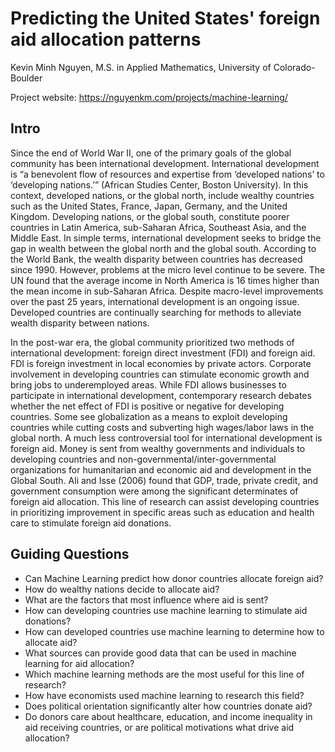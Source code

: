 # Predicting the United States' foreign aid allocation patterns 
Kevin Minh Nguyen, M.S. in Applied Mathematics, University of Colorado-Boulder

Project website: https://nguyenkm.com/projects/machine-learning/

## Intro
Since the end of World War II, one of the primary goals of the global community has been international development. International development is “a benevolent flow of resources and expertise from ‘developed nations’ to ‘developing nations.’” (African Studies Center, Boston University). In this context, developed nations, or the global north, include wealthy countries such as the United States, France, Japan, Germany, and the United Kingdom. Developing nations, or the global south, constitute poorer countries in Latin America, sub-Saharan Africa, Southeast Asia, and the Middle East. In simple terms, international development seeks to bridge the gap in wealth between the global north and the global south. According to the World Bank, the wealth disparity between countries has decreased since 1990. However, problems at the micro level continue to be severe. The UN found that the average income in North America is 16 times higher than the mean income in sub-Saharan Africa. Despite macro-level improvements over the past 25 years, international development is an ongoing issue. Developed countries are continually searching for methods to alleviate wealth disparity between nations.

In the post-war era, the global community prioritized two methods of international development: foreign direct investment (FDI) and foreign aid. FDI is foreign investment in local economies by private actors. Corporate involvement in developing countries can stimulate economic growth and bring jobs to underemployed areas. While FDI allows businesses to participate in international development, contemporary research debates whether the net effect of FDI is positive or negative for developing countries. Some see globalization as a means to exploit developing countries while cutting costs and subverting high wages/labor laws in the global north. A much less controversial tool for international development is foreign aid. Money is sent from wealthy governments and individuals to developing countries and non-governmental/inter-governmental organizations for humanitarian and economic aid and development in the Global South. Ali and Isse (2006) found that GDP, trade, private credit, and government consumption were among the significant determinates of foreign aid allocation. This line of research can assist developing countries in prioritizing improvement in specific areas such as education and health care to stimulate foreign aid donations.

## Guiding Questions
- Can Machine Learning predict how donor countries allocate foreign aid?
- How do wealthy nations decide to allocate aid?
- What are the factors that most influence where aid is sent?
- How can developing countries use machine learning to stimulate aid donations?
- How can developed countries use machine learning to determine how to allocate aid?
- What sources can provide good data that can be used in machine learning for aid allocation?
- Which machine learning methods are the most useful for this line of research?
- How have economists used machine learning to research this field?
- Does political orientation significantly alter how countries donate aid?
- Do donors care about healthcare, education, and income inequality in aid receiving countries, or are political motivations what drive aid allocation?
